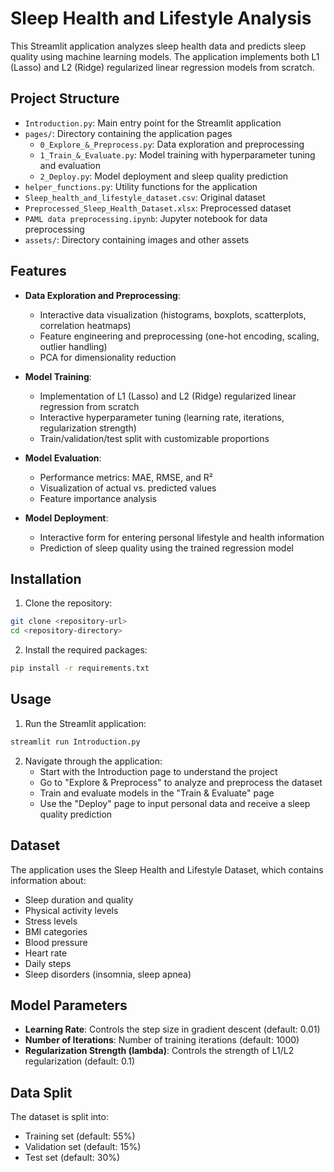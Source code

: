 # Sleep Health and Lifestyle Analysis

This Streamlit application analyzes sleep health data and predicts sleep quality using machine learning models. The application implements both L1 (Lasso) and L2 (Ridge) regularized linear regression models from scratch.

## Project Structure

- `Introduction.py`: Main entry point for the Streamlit application
- `pages/`: Directory containing the application pages
  - `0_Explore_&_Preprocess.py`: Data exploration and preprocessing
  - `1_Train_&_Evaluate.py`: Model training with hyperparameter tuning and evaluation
  - `2_Deploy.py`: Model deployment and sleep quality prediction
- `helper_functions.py`: Utility functions for the application
- `Sleep_health_and_lifestyle_dataset.csv`: Original dataset
- `Preprocessed_Sleep_Health_Dataset.xlsx`: Preprocessed dataset
- `PAML data preprocessing.ipynb`: Jupyter notebook for data preprocessing
- `assets/`: Directory containing images and other assets

## Features

- **Data Exploration and Preprocessing**:
  - Interactive data visualization (histograms, boxplots, scatterplots, correlation heatmaps)
  - Feature engineering and preprocessing (one-hot encoding, scaling, outlier handling)
  - PCA for dimensionality reduction

- **Model Training**:
  - Implementation of L1 (Lasso) and L2 (Ridge) regularized linear regression from scratch
  - Interactive hyperparameter tuning (learning rate, iterations, regularization strength)
  - Train/validation/test split with customizable proportions

- **Model Evaluation**:
  - Performance metrics: MAE, RMSE, and R²
  - Visualization of actual vs. predicted values
  - Feature importance analysis

- **Model Deployment**:
  - Interactive form for entering personal lifestyle and health information
  - Prediction of sleep quality using the trained regression model

## Installation

1. Clone the repository:
```bash
git clone <repository-url>
cd <repository-directory>
```

2. Install the required packages:
```bash
pip install -r requirements.txt
```

## Usage

1. Run the Streamlit application:
```bash
streamlit run Introduction.py
```

2. Navigate through the application:
   - Start with the Introduction page to understand the project
   - Go to "Explore & Preprocess" to analyze and preprocess the dataset
   - Train and evaluate models in the "Train & Evaluate" page
   - Use the "Deploy" page to input personal data and receive a sleep quality prediction

## Dataset

The application uses the Sleep Health and Lifestyle Dataset, which contains information about:
- Sleep duration and quality
- Physical activity levels
- Stress levels
- BMI categories
- Blood pressure
- Heart rate
- Daily steps
- Sleep disorders (insomnia, sleep apnea)

## Model Parameters

- **Learning Rate**: Controls the step size in gradient descent (default: 0.01)
- **Number of Iterations**: Number of training iterations (default: 1000)
- **Regularization Strength (lambda)**: Controls the strength of L1/L2 regularization (default: 0.1)

## Data Split

The dataset is split into:
- Training set (default: 55%)
- Validation set (default: 15%)
- Test set (default: 30%)
